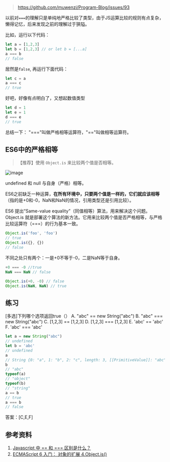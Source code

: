 > https://github.com/muwenzi/Program-Blog/issues/93

以前对`===`的理解只是单纯地严格比较了类型，由于JS运算比较的规则有点复杂，懒得记忆，后来发现之前的理解过于狭隘。

比如，运行以下代码：
```javascript
let a = [1,2,3]
let b = [1,2,3] // or let b = [...a]
a === b
// false
```
居然是`false`, 再运行下面代码：
```javascript
let c = a
a === c
// true
```
好吧，好像有点明白了，又想起数值类型
```javascript
let d = 1
let e = 1
d === e
// true
```

总结一下：
"==="叫做严格相等运算符，"=="叫做相等运算符。

## ES6中的严格相等

>【推荐】使用 `Object.is` 来比较两个值是否相等。

![image](https://user-images.githubusercontent.com/12554487/37272673-57f4a4ce-2612-11e8-98e5-ed5dc647e159.png)

undefined 和 null 与自身（严格）相等。

ES6之前缺乏一种运算，**在所有环境中，只要两个值是一样的，它们就应该相等**（指的是+0和-0，NaN和NaN的情况，引用类型还是引用比较）。

ES6 提出“Same-value equality”（同值相等）算法，用来解决这个问题。Object.is 就是部署这个算法的新方法。它用来比较两个值是否严格相等，与严格比较运算符（===）的行为基本一致。

```js
Object.is('foo', 'foo')
// true
Object.is({}, {})
// false
```

不同之处只有两个：一是+0不等于-0，二是NaN等于自身。

```js
+0 === -0 //true
NaN === NaN // false

Object.is(+0, -0) // false
Object.is(NaN, NaN) // true
```

## 练习

[多选]下列哪个选项返回true（）
A. "abc" == new String("abc")
B. "abc" === new String("abc")
C. [1,2,3]  ==  [1,2,3]
D. [1,2,3] === [1,2,3]
E. 'abc' == 'abc'
F. 'abc' === 'abc'

```javascript
let a = new String("abc")
// undefined
let b = 'abc'
// undefined
a
// String {0: "a", 1: "b", 2: "c", length: 3, [[PrimitiveValue]]: "abc"}
b
// "abc"
typeof(a)
// "object"
typeof(b)
// "string"
a == b
// true
a === b
// false
```
答案：[C,E,F]

## 参考资料
1. [Javascript 中 == 和 === 区别是什么？](https://www.zhihu.com/question/31442029/answer/53641960)
1. [ECMAScript 6 入门： 对象的扩展 4.Object.is()](http://es6.ruanyifeng.com/#docs/object#Object-is)
